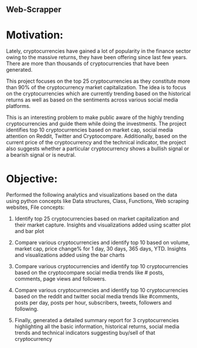 ## Web-Scrapper

# Motivation:
Lately, cryptocurrencies have gained a lot of popularity in the finance sector owing to the massive returns, they have been offering since last few years. There are more than thousands of cryptocurrencies that have been generated.  

This project focuses on the top 25 cryptocurrencies as they constitute more than 90% of the cryptocurrency market capitalization. The idea is to focus on the cryptocurrencies which are currently trending based on the historical returns as well as based on the sentiments across various social media platforms. 

This is an interesting problem to make public aware of the highly trending cryptocurrencies and guide them while doing the investments. The project identifies top 10 cryptocurrencies based on market cap, social media attention on Reddit, Twitter and Cryptocompare. Additionally, based on the current price of the cryptocurrency and the technical indicator, the project also suggests whether a particular cryptocurrency shows a bullish signal or a bearish signal or is neutral.


# Objective:
Performed the following analytics and visualizations based on the data using python concepts like Data structures, Class, Functions, Web scraping websites, File concepts:

1. Identify top 25 cryptocurrencies based on market capitalization and their market capture. Insights and visualizations added using scatter plot and bar plot

2. Compare various cryptocurrencies and identify top 10 based on volume, market cap, price change% for 1 day, 30 days, 365 days, YTD. Insights and visualizations added using the bar charts

3. Compare various cryptocurrencies and identify top 10 cryptocurrencies based on the cryptocompare social media trends like # posts, comments, page views and followers.

4. Compare various cryptocurrencies and identify top 10 cryptocurrencies based on the reddit and twitter social media trends like #comments, posts per day, posts per hour, subscribers, tweets, followers and following.

5. Finally, generated a detailed summary report for 3 cryptocurrencies highlighting all the basic information, historical returns, social media trends and technical indicators suggesting buy/sell of that cryptocurrency
